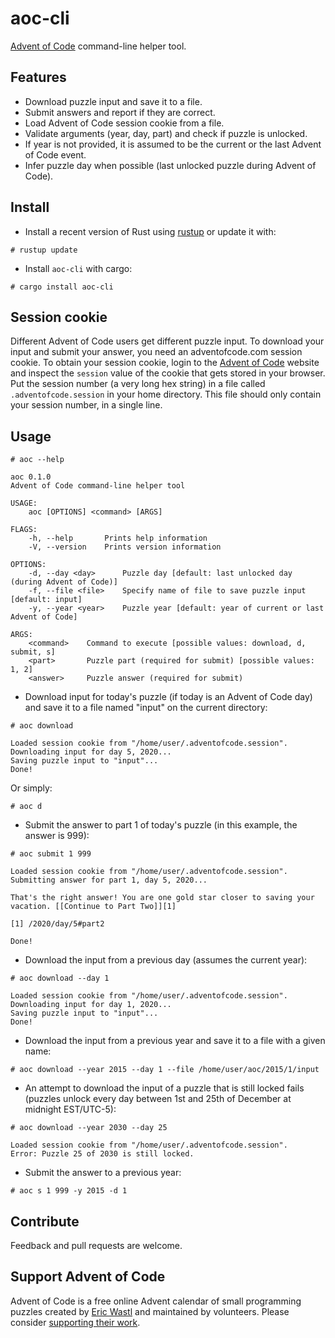# aoc-cli

[Advent of Code](https://adventofcode.com) command-line helper tool.

## Features

- Download puzzle input and save it to a file.
- Submit answers and report if they are correct.
- Load Advent of Code session cookie from a file.
- Validate arguments (year, day, part) and check if puzzle is unlocked.
- If year is not provided, it is assumed to be the current or the last Advent of
  Code event.
- Infer puzzle day when possible (last unlocked puzzle during Advent of Code).

## Install

- Install a recent version of Rust using [rustup](https://rustup.rs/) or update
it with:
```
# rustup update
```

- Install `aoc-cli` with cargo:
```
# cargo install aoc-cli
```

## Session cookie

Different Advent of Code users get different puzzle input. To download your
input and submit your answer, you need an adventofcode.com session cookie. To
obtain your session cookie, login to the
[Advent of Code](https://adventofcode.com) website and inspect the `session`
value of the cookie that gets stored in your browser. Put the session number (a
very long hex string) in a file called `.adventofcode.session` in your home
directory. This file should only contain your session number, in a single line.

## Usage

```
# aoc --help

aoc 0.1.0
Advent of Code command-line helper tool

USAGE:
    aoc [OPTIONS] <command> [ARGS]

FLAGS:
    -h, --help       Prints help information
    -V, --version    Prints version information

OPTIONS:
    -d, --day <day>      Puzzle day [default: last unlocked day (during Advent of Code)]
    -f, --file <file>    Specify name of file to save puzzle input [default: input]
    -y, --year <year>    Puzzle year [default: year of current or last Advent of Code]

ARGS:
    <command>    Command to execute [possible values: download, d, submit, s]
    <part>       Puzzle part (required for submit) [possible values: 1, 2]
    <answer>     Puzzle answer (required for submit)
```

- Download input for today's puzzle (if today is an Advent of Code day) and save
  it to a file named "input" on the current directory:
```
# aoc download

Loaded session cookie from "/home/user/.adventofcode.session".
Downloading input for day 5, 2020...
Saving puzzle input to "input"...
Done!
```

Or simply:
```
# aoc d
```

- Submit the answer to part 1 of today's puzzle (in this example, the answer is
  999):
```
# aoc submit 1 999

Loaded session cookie from "/home/user/.adventofcode.session".
Submitting answer for part 1, day 5, 2020...

That's the right answer! You are one gold star closer to saving your vacation. [[Continue to Part Two]][1]

[1] /2020/day/5#part2

Done!
```

- Download the input from a previous day (assumes the current year):
```
# aoc download --day 1

Loaded session cookie from "/home/user/.adventofcode.session".
Downloading input for day 1, 2020...
Saving puzzle input to "input"...
Done!
```

- Download the input from a previous year and save it to a file with a given
  name:
```
# aoc download --year 2015 --day 1 --file /home/user/aoc/2015/1/input
```

- An attempt to download the input of a puzzle that is still locked fails
  (puzzles unlock every day between 1st and 25th of December at midnight
  EST/UTC-5):
```
# aoc download --year 2030 --day 25

Loaded session cookie from "/home/user/.adventofcode.session".
Error: Puzzle 25 of 2030 is still locked.
```

- Submit the answer to a previous year:
```
# aoc s 1 999 -y 2015 -d 1
```

## Contribute

Feedback and pull requests are welcome.

## Support Advent of Code

Advent of Code is a free online Advent calendar of small programming puzzles
created by [Eric Wastl](http://was.tl/) and maintained by volunteers. Please
consider [supporting their work](https://adventofcode.com/support).
